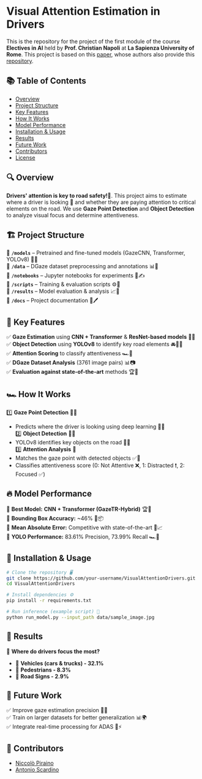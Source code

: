 # Visual Attention Estimation in Drivers
This is the repository for the project of the first module of the course **Electives in AI** held by **Prof. Christian Napoli** at **La Sapienza University of Rome**.
This project is based on this [paper](http://cdn.iiit.ac.in/cdn/cvit.iiit.ac.in/images/Projects/DGAZE/paper.pdf), whose authors also provide this [repository](https://github.com/duaisha/DGAZE). 

## 📚 Table of Contents
- [Overview](#-overview)
- [Project Structure](#-project-structure)
- [Key Features](#-key-features)
- [How It Works](#-how-it-works)
- [Model Performance](#-model-performance)
- [Installation & Usage](#-installation--usage)
- [Results](#-results)
- [Future Work](#-future-work)
- [Contributors](#-contributors)
- [License](#-license)

## 🔍 Overview
**Drivers' attention is key to road safety!**🚗. This project aims to estimate where a driver is looking 👀 and whether they are paying attention to critical elements on the road. We use **Gaze Point Detection** and **Object Detection** to analyze visual focus and determine attentiveness.

## 🏗️ Project Structure
📂 **`/models`** – Pretrained and fine-tuned models (GazeCNN, Transformer, YOLOv8) 🧠💡  
📂 **`/data`** – DGaze dataset preprocessing and annotations 📊📌  
📂 **`/notebooks`** – Jupyter notebooks for experiments 📖✍️  
📂 **`/scripts`** – Training & evaluation scripts ⚙️🔬  
📂 **`/results`** – Model evaluation & analysis 📈🎯  
📂 **`/docs`** – Project documentation 📜🖊️  

## 🎯 Key Features
✅ **Gaze Estimation** using **CNN + Transformer** & **ResNet-based models** 🏁🚀  
✅ **Object Detection** using **YOLOv8** to identify key road elements 🚘🚦🚶  
✅ **Attention Scoring** to classify attentiveness 🏎️📍  
✅ **DGaze Dataset Analysis** (3761 image pairs) 📊📷  
✅ **Evaluation against state-of-the-art** methods 🏆📌  

## 🏎️ How It Works
1️⃣ **Gaze Point Detection** 🔭👀  
   - Predicts where the driver is looking using deep learning 🧠📍  
2️⃣ **Object Detection** 🚗🛑  
   - YOLOv8 identifies key objects on the road 🏁🚦  
3️⃣ **Attention Analysis** 🎯  
   - Matches the gaze point with detected objects ✅👀  
   - Classifies attentiveness score (0: Not Attentive ❌, 1: Distracted ❗, 2: Focused ✅)  

## 🔥 Model Performance
📌 **Best Model:** **CNN + Transformer (GazeTR-Hybrid)** 🏆🔬  
📌 **Bounding Box Accuracy:** ~46% 🎯📦  
📌 **Mean Absolute Error:** Competitive with state-of-the-art 🤖📈  
📌 **YOLO Performance:** 83.61% Precision, 73.99% Recall 🏎️🚦  

## 🚀 Installation & Usage
```bash
# Clone the repository 🖥️
git clone https://github.com/your-username/VisualAttentionDrivers.git
cd VisualAttentionDrivers

# Install dependencies ⚙️
pip install -r requirements.txt

# Run inference (example script) 🏁
python run_model.py --input_path data/sample_image.jpg
```

## 📌 Results
🧐 **Where do drivers focus the most?**  
- 🚗 **Vehicles (cars & trucks) - 32.1%**  
- 🚶 **Pedestrians - 8.3%**  
- 🏁 **Road Signs - 2.9%**  

## 🎯 Future Work
✅ Improve gaze estimation precision 🎯🔬  
✅ Train on larger datasets for better generalization 📊🌍  
✅ Integrate real-time processing for ADAS 🚗⚡  

## 👥 Contributors
-  [Niccolò Piraino](https://github.com/Nickes10)
-  [Antonio Scardino](https://github.com/antoscardi)
 
